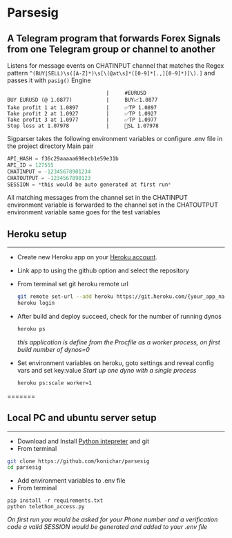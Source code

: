 # Parsesig


## A Telegram program that forwards Forex Signals from one Telegram group or channel to another

Listens for message events on CHATINPUT channel that matches the Regex pattern 
`^(BUY|SELL)\s([A-Z]*)\s[\(@at\s]*([0-9]*[.,][0-9]*)[\).]` 
and passes it with `pasig()` Engine

```comment
                                |     #EURUSD
BUY EURUSD (@ 1.0877)           |     BUY📈1.0877
Take profit 1 at 1.0897         |     ✅TP 1.0897
Take profit 2 at 1.0927         |     ✅TP 1.0927
Take profit 3 at 1.0977         |     ✅TP 1.0977
Stop loss at 1.07978            |     🛑SL 1.07978
```

Sigparser takes the following environment variables or configure .env file in the project directory
Main pair

  ```python
  API_HASH = f36c29aaaaa698ecb1e59e31b
  API_ID = 127555
  CHATINPUT = -12345678901234
  CHATOUTPUT = -1234567890123
  SESSION = *this would be auto generated at first run*
  ```

All matching messages from the channel set in the CHATINPUT environment variable 
is forwarded to the channel set in the CHATOUTPUT environment variable same goes for the test variables


## Heroku setup

---

* Create new Heroku app on your [Heroku account](https://heroku.com).
* Link app to using the github option and select the repository
* From terminal set git heroku remote url
   
  ```bash
  git remote set-url --add heroku https://git.heroku.com/{your_app_name}.git
  heroku login
  ```

* After build and deploy succeed, check for the number of running dynos

  ```bash
  heroku ps
  ```

  *this application is define from the Procfile as a worker process, on first build number of dynos=0*
* Set environment variables on heroku, goto settings and reveal config vars and set key:value
  *Start up one dyno with a single process*

  ```bash
  heroku ps:scale worker=1
  ```


=======
## Local PC and ubuntu server setup 

---

* Download and Install [Python intepreter](https://www.python.org/) and git
* From terminal 
```bash
git clone https://github.com/konichar/parsesig
cd parsesig
```
* Add environment variables to .env file
* From terminal 
``` 
pip install -r requirements.txt
python telethon_access.py
```
 *On first run you would be asked for your Phone number and a verification code*
 *a valid SESSION would be generated and added to your .env file*
